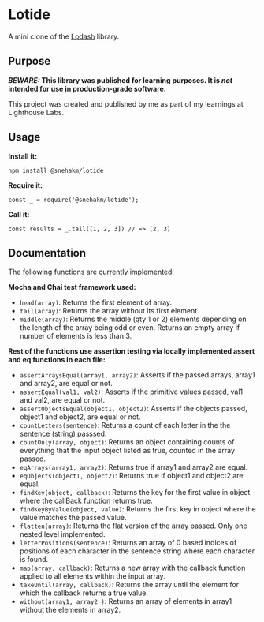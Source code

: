 # Lotide

A mini clone of the [Lodash](https://lodash.com) library.

## Purpose

**_BEWARE:_ This library was published for learning purposes. It is _not_ intended for use in production-grade software.**

This project was created and published by me as part of my learnings at Lighthouse Labs. 

## Usage

**Install it:**

`npm install @snehakm/lotide`

**Require it:**

`const _ = require('@snehakm/lotide');`

**Call it:**

`const results = _.tail([1, 2, 3]) // => [2, 3]`

## Documentation

The following functions are currently implemented:

**Mocha and Chai test framework used:**
* `head(array)`: Returns the first element of array.
* `tail(array)`: Returns the array without its first element.
* `middle(array)`: Returns the middle (qty 1 or 2) elements depending on the length of the array being odd or even. Returns an empty array if number of elements is less than 3.

**Rest of the functions use assertion testing via locally implemented assert and eq functions in each file:**
* `assertArraysEqual(array1, array2)`: Asserts if the passed arrays, array1 and array2, are equal or not.
* `assertEqual(val1, val2)`: Asserts if the primitive values passed, val1 and val2, are equal or not. 
* `assertObjectsEqual(object1, object2)`: Asserts if the objects passed, object1 and object2, are equal or not.
* `countLetters(sentence)`: Returns a count of each letter in the the sentence (string) passsed.
* `countOnly(array, object)`: Returns an object containing counts of everything that the input object listed as true, counted in the array passed.
* `eqArrays(array1, array2)`: Returns true if array1 and array2 are equal.
* `eqObjects(object1, object2)`: Returns true if object1 and object2 are equal.
* `findKey(object, callback)`:  Returns the key for the first value in object where the callBack function returns true.   
* `findKeyByValue(object, value)`: Returns the first key in object where the value matches the passed value.
* `flatten(array)`: Returns the flat version of the array passed. Only one nested level implemented.
* `letterPositions(sentence)`: Returns an array of 0 based indices of positions of each character in the sentence string where each character is found.
* `map(array, callback)`: Returns a new array with the callback function applied to all elements within the input array.
* `takeUntil(array, callback)`: Returns the array until the element for which the callback returns a true value.
* `without(array1, array2 )`: Returns an array of elements in array1 without the elements in array2.
